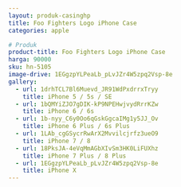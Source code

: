 ```yaml
---
layout: produk-casinghp
title: Foo Fighters Logo iPhone Case
categories: apple

# Produk
product-title: Foo Fighters Logo iPhone Case
harga: 90000
sku: hn-5105
image-drive: 1EGgzpYLPeaLb_pLvJZr4W5zpq2Vsp-8e
gallery:
  - url: 1drhTCL7Bl6Muevd_JR91WdPxdrrxTryy
    title: iPhone 5 / 5s / SE
  - url: 1bQMYiZJO7gDIK-kP9NPEHwjvydRrrKZw
    title: iPhone 6 / 6s
  - url: 1b-nyy_C6y0Oo6qGskGgcaIMg1y5JJ_Ov
    title: iPhone 6 Plus / 6s Plus
  - url: 1LAb_cgGSycrRwArX2Mvvilcjrfz3ueO9
    title: iPhone 7 / 8
  - url: 18PksJA-4eVqMmAGbXIvSm3HK0LiFUXhz
    title: iPhone 7 Plus / 8 Plus
  - url: 1EGgzpYLPeaLb_pLvJZr4W5zpq2Vsp-8e
    title: iPhone X
---
```

